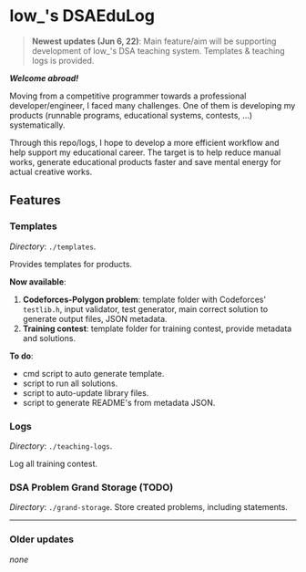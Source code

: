 # low_'s DSAEduLog


> **Newest updates (Jun 6, 22)**:
Main feature/aim will be supporting development of low_'s DSA teaching system. Templates & teaching logs is provided.



***Welcome abroad!***



Moving from a competitive programmer towards a professional developer/engineer, I faced many challenges.
One of them is developing my products (runnable programs, educational systems, contests, ...) systematically.

Through this repo/logs, I hope to develop a more efficient workflow and help support my educational career.
The target is to help reduce manual works, generate educational products faster and save mental energy for actual creative works.

## Features

### Templates

*Directory*: `./templates`.

Provides templates for products.

**Now available**:

1. **Codeforces-Polygon problem**: template folder with Codeforces' `testlib.h`,  input validator, test generator,
main correct solution to generate output files, JSON metadata.
2. **Training contest**: template folder for training contest, provide metadata and solutions.

**To do**:

- cmd script to auto generate template.
- script to run all solutions.
- script to auto-update library files.
- script to generate README's from metadata JSON.



### Logs

*Directory*: `./teaching-logs`.

Log all training contest.

### DSA Problem Grand Storage (TODO)

*Directory*: `./grand-storage`.
Store created problems, including statements.

---

### Older updates

*none*